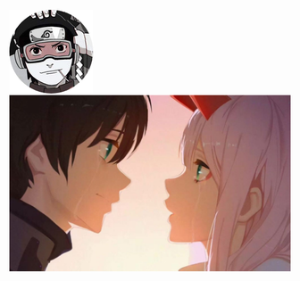  ![images](https://github.com/wendinguo/images/blob/main/033119194148.jpg)
![images](https://github.com/wendinguo/images/blob/main/v2-e8cf69cf8315a853a0d87897888dc64d_r.jpg?raw=true)
